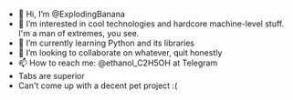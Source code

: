 - 👋 Hi, I’m @ExplodingBanana
- 👀 I’m interested in cool technologies and hardcore machine-level stuff. I'm a man of extremes, you see.
- 🌱 I’m currently learning Python and its libraries
- 💞️ I’m looking to collaborate on whatever, quit honestly
- 📫 How to reach me: @ethanol_C2H5OH at Telegram
- Tabs are superior
- Can't come up with a decent pet project :(

<!---
ExplodingBanana/ExplodingBanana is a ✨ special ✨ repository because its `README.md` (this file) appears on your GitHub profile.
You can click the Preview link to take a look at your changes.
--->
